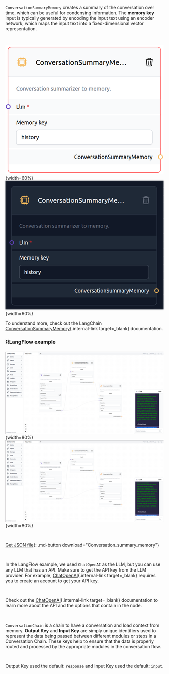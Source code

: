 `ConversationSummaryMemory` creates a summary of the conversation over time, which can be useful for condensing information. The **memory key** input is typically generated by encoding the input text using an encoder network, which maps the input text into a fixed-dimensional vector representation.

<br>

![Description](img/single_node/con_sum_mem.png#only-light){width=60%}
![Description](img/single_node/conv_sum_me2.png#only-dark){width=60%}

To understand more, check out the LangChain [ConversationSummaryMemory](https://python.langchain.com/en/latest/modules/memory/types/summary.html){.internal-link target=_blank} documentation.

### ⛓️LangFlow example
![Description](img/conversation-summary-memory.png#only-dark){width=80%}
![Description](img/conversation-summary-memory.png#only-light){width=80%}

<br>

[Get JSON file](data/Conversation_summary_memory.json){: .md-button download="Conversation_summary_memory"} 

<br>

In the LangFlow example, we used `ChatOpenAI` as the LLM, but you can use any LLM that has an API. Make sure to get the API key from the LLM provider. For example, [ChatOpenAI](https://platform.openai.com/){.internal-link target=_blank} requires you to create an account to get your API key.

<br>

Check out the [ChatOpenAI](https://platform.openai.com/docs/introduction/overview){.internal-link target=_blank} documentation to learn more about the API and the options that contain in the node.

<br>

`ConversationChain` is a chain to have a conversation and load context from memory. **Output Key** and **Input Key** are simply unique identifiers used to represent the data being passed between different modules or steps in a Conversation Chain. These keys help to ensure that the data is properly routed and processed by the appropriate modules in the conversation flow.

<br>

Output Key used the default: ``` response ``` and Input Key used the default: ``` input ```.